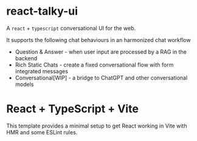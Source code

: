 # react-talky-ui

A `react` + `typescript` conversational UI for the web.

It supports the following chat behaviours in an harmonized chat workflow 

* Question & Answer - when user input are processed by a RAG in the backend
* Rich Static Chats - create a fixed conversational flow with form integrated messages  
* Conversational[WIP] - a bridge to ChatGPT and other conversational models

# React + TypeScript + Vite

This template provides a minimal setup to get React working in Vite with HMR and some ESLint rules.

